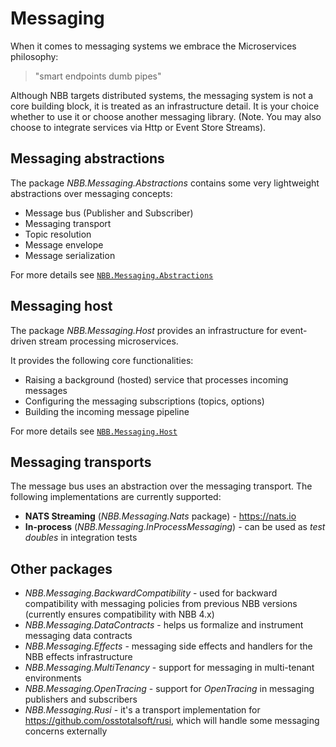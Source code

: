 Messaging
===============

When it comes to messaging systems we embrace the Microservices philosophy:
> "smart endpoints dumb pipes"


Although NBB targets distributed systems, the messaging system is not a core building block, it is treated as an infrastructure detail.
It is your choice whether to use it or choose another messaging library. (Note. You may also choose to integrate services via Http or Event Store Streams).


Messaging abstractions
----------------

The package *NBB.Messaging.Abstractions* contains some very lightweight abstractions over messaging concepts:
* Message bus (Publisher and Subscriber)
* Messaging transport
* Topic resolution
* Message envelope
* Message serialization

For more details see [`NBB.Messaging.Abstractions`](.//NBB.Messaging.Abstractions#readme)

Messaging host
----------------
The package *NBB.Messaging.Host* provides an infrastructure for event-driven stream processing microservices.

It provides the following core functionalities:
* Raising a background (hosted) service that processes incoming messages
* Configuring the messaging subscriptions (topics, options)
* Building the incoming message pipeline

For more details see [`NBB.Messaging.Host`](./NBB.Messaging.Host#readme)

Messaging transports
-----------------
The message bus uses an abstraction over the messaging transport. The following implementations are currently supported:
* **NATS Streaming** (*NBB.Messaging.Nats* package) - https://nats.io
* **In-process** (*NBB.Messaging.InProcessMessaging*) - can be used as *test doubles* in integration tests

Other packages
-------------
* *NBB.Messaging.BackwardCompatibility* - used for backward compatibility with messaging policies from previous NBB versions (currently ensures compatibility with NBB 4.x)
* *NBB.Messaging.DataContracts* - helps us formalize and instrument messaging data contracts
* *NBB.Messaging.Effects* - messaging side effects and handlers for the NBB effects infrastructure
* *NBB.Messaging.MultiTenancy* - support for messaging in multi-tenant environments
* *NBB.Messaging.OpenTracing* - support for *OpenTracing* in messaging publishers and subscribers
* *NBB.Messaging.Rusi* - it's a transport implementation for https://github.com/osstotalsoft/rusi, which will handle some messaging concerns externally 
